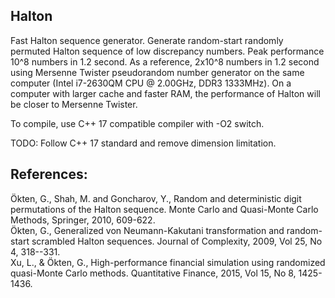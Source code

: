 ## Halton

Fast Halton sequence generator. 
Generate random-start randomly permuted Halton sequence of low discrepancy numbers. 
Peak performance 10^8 numbers in 1.2 second. As a reference, 2x10^8 numbers in 1.2 second using Mersenne Twister pseudorandom number generator on the same computer (Intel i7-2630QM CPU @ 2.00GHz, DDR3 1333MHz). On a computer with larger cache and faster RAM, the performance of Halton will be closer to Mersenne Twister.

To compile, use C++ 17 compatible compiler with -O2 switch.

TODO: Follow C++ 17 standard and remove dimension limitation.

## References:

Ökten, G., Shah, M. and Goncharov, Y., Random and deterministic digit permutations of the Halton sequence. Monte Carlo and Quasi-Monte Carlo Methods, Springer, 2010, 609-622.<br />
Ökten, G., Generalized von Neumann-Kakutani transformation and random-start scrambled Halton sequences. Journal of Complexity, 2009, Vol 25, No 4, 318--331.<br />
Xu, L., & Ökten, G., High-performance financial simulation using randomized quasi-Monte Carlo methods. Quantitative Finance, 2015, Vol 15, No 8, 1425-1436.
